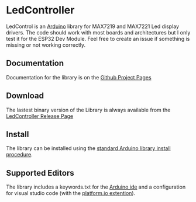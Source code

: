 # LedController

LedControl is an [Arduino](http://arduino.cc) library for MAX7219 and MAX7221 Led display drivers.
The code should work with most boards and architectures but I only test it for the ESP32 Dev Module.
Feel free to create an issue if something is missing or not working correctly.

## Documentation

Documentation for the library is on the [Github Project Pages](http://noah1510.github.io/LedController/)

## Download

The lastest binary version of the Library is always available from the [LedController Release Page](https://github.com/noah1510/LedController/releases)

## Install

The library can be installed using the [standard Arduino library install procedure](http://arduino.cc/en/Guide/Libraries).

## Supported Editors

The library includes a keywords.txt for the [Arduino ide](https://www.arduino.cc/) and a configuration for visual studio code (with the [platform.io extention](https://platformio.org/platformio-ide)).
